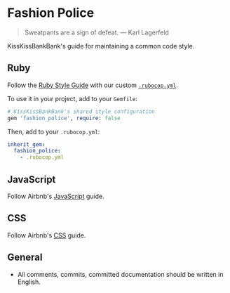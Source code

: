 # Fashion Police

> Sweatpants are a sign of defeat.
> — Karl Lagerfeld

KissKissBankBank's guide for maintaining a common code style.

## Ruby

Follow the [Ruby Style Guide](https://github.com/rubocop-hq/ruby-style-guide)
with our custom
[`.rubocop.yml`](https://github.com/KissKissBankBank/fashion_police/blob/master/.rubocop.yml).

To use it in your project, add to your `Gemfile`:

```rb
# KissKissBankBank's shared style configuration
gem 'fashion_police', require: false
```

Then, add to your `.rubocop.yml`:

```yml
inherit_gem:
  fashion_police:
    - .rubocop.yml
```

## JavaScript

Follow Airbnb's [JavaScript](https://github.com/airbnb/javascript) guide.

## CSS

Follow Airbnb's [CSS](https://github.com/airbnb/css) guide.

## General

- All comments, commits, committed documentation should be written in English.
